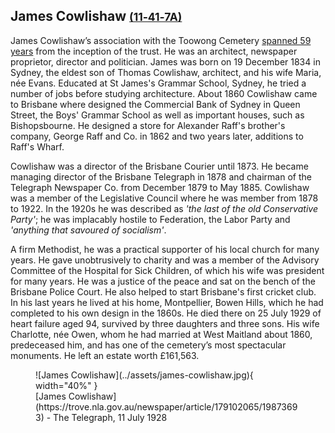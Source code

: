 ## James Cowlishaw <small>[(11‑41‑7A)](https://brisbane.discovereverafter.com/profile/31677939 "Go to Memorial Information" )</small>

James Cowlishaw’s association with the Toowong Cemetery [spanned 59 years](https://trove.nla.gov.au/newspaper/article/179102065) from the inception of the trust. He was an architect, newspaper proprietor, director and politician. James was born on 19 December 1834 in Sydney, the eldest son of Thomas Cowlishaw, architect, and his wife Maria, née Evans. Educated at St James's Grammar School, Sydney, he tried a number of jobs before studying architecture. About 1860 Cowlishaw came to Brisbane where designed the Commercial Bank of Sydney in Queen Street, the Boys' Grammar School as well as important houses, such as Bishopsbourne. He designed a store for Alexander Raff's brother's company, George Raff and Co. in 1862 and two years later, additions to Raff's Wharf.

Cowlishaw was a director of the Brisbane Courier until 1873. He became managing director of the Brisbane Telegraph in 1878 and chairman of the Telegraph Newspaper Co. from December 1879 to May 1885. Cowlishaw was a member of the Legislative Council where he was member from 1878 to 1922. In the 1920s he was described as *'the last of the old Conservative Party'*; he was implacably hostile to Federation, the Labor Party and *'anything that savoured of socialism'*.

A firm Methodist, he was a practical supporter of his local church for many years. He gave unobtrusively to charity and was a member of the Advisory Committee of the Hospital for Sick Children, of which his wife was president for many years. He was a justice of the peace and sat on the bench of the Brisbane Police Court. He also helped to start Brisbane's first cricket club. In his last years he lived at his home, Montpellier, Bowen Hills, which he had completed to his own design in the 1860s. He died there on 25 July 1929 of heart failure aged 94, survived by three daughters and three sons. His wife Charlotte, née Owen, whom he had married at West Maitland about 1860, predeceased him, and has one of the cemetery’s most spectacular monuments. He left an estate worth £161,563.

<figure markdown>
  ![James Cowlishaw](../assets/james-cowlishaw.jpg){ width="40%" }
  <figcaption markdown>[James Cowlishaw](https://trove.nla.gov.au/newspaper/article/179102065/19873693) -  The Telegraph, 11 July 1928</figcaption>
</figure>

<!--
TODO

headstone
-->